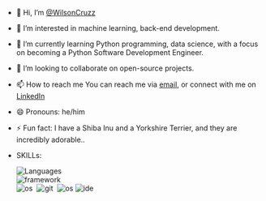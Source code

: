 - 👋 Hi, I’m [@WilsonCruzz](https://wilsoncruzz.github.io/resume/)
- 👀 I’m interested in machine learning, back-end development.
- 🌱 I’m currently learning Python programming, data science, with a focus on becoming a Python Software Development Engineer.
- 💞️ I’m looking to collaborate on open-source projects.
- 📫 How to reach me You can reach me via [email](mailto:chun-wei.wang@mygeorgian.ca), or connect with me on [LinkedIn](https://www.linkedin.com/in/chun-wei-wang-9ab9981a2)
- 😄 Pronouns: he/him
- ⚡ Fun fact: I have a Shiba Inu and a Yorkshire Terrier, and they are incredibly adorable..
- SKILLs:
  
  <img src="https://skillicons.dev/icons?i=py,java,cs,cpp,arduino,js,html,css,php,mysql,postgres" alt="Languages">
  <br>
  <img src="https://skillicons.dev/icons?i=flask,django,tensorflow,anaconda,pytorch,dotnet,vue" alt="framework">
  <br>
  <img src="https://skillicons.dev/icons?i=aws,azure,gcp" alt="os">&nbsp;
  <img src="https://skillicons.dev/icons?i=git,github,gitlab,vercel,firebase,heroku" alt="git">&nbsp;
  <img src="https://skillicons.dev/icons?i=linux,windows,apple" alt="os">
  <img src="https://skillicons.dev/icons?i=vscode,visualstudio,pycharm,idea,phpstorm,webstorm,clion,rider" alt="ide">
